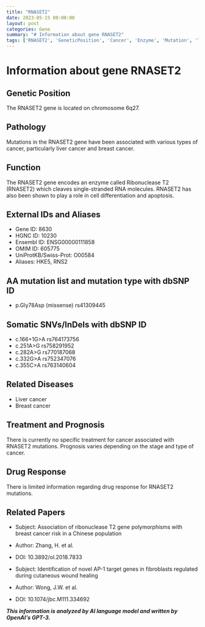 ```yaml
---
title: "RNASET2"
date: 2023-05-15 00:00:00
layout: post
categories: Gene
summary: "# Information about gene RNASET2"
tags: ['RNASET2', 'GeneticPosition', 'Cancer', 'Enzyme', 'Mutation', 'Treatment', 'Prognosis', 'DrugResponse']
---
```


# Information about gene RNASET2

## Genetic Position
The RNASET2 gene is located on chromosome 6q27.

## Pathology
Mutations in the RNASET2 gene have been associated with various types of cancer, particularly liver cancer and breast cancer.

## Function
The RNASET2 gene encodes an enzyme called Ribonuclease T2 (RNASET2) which cleaves single-stranded RNA molecules. RNASET2 has also been shown to play a role in cell differentiation and apoptosis.

## External IDs and Aliases
- Gene ID: 8630
- HGNC ID: 10230
- Ensembl ID: ENSG00000111858
- OMIM ID: 605775
- UniProtKB/Swiss-Prot: O00584
- Aliases: HKE5, RNS2

## AA mutation list and mutation type with dbSNP ID
- p.Gly78Asp (missense) rs41309445

## Somatic SNVs/InDels with dbSNP ID
- c.166+1G>A rs764173756
- c.251A>G rs758291952
- c.282A>G rs770187068
- c.332G>A rs752347076
- c.355C>A rs763140604

## Related Diseases
- Liver cancer
- Breast cancer

## Treatment and Prognosis
There is currently no specific treatment for cancer associated with RNASET2 mutations. Prognosis varies depending on the stage and type of cancer.

## Drug Response
There is limited information regarding drug response for RNASET2 mutations.

## Related Papers
- Subject: Association of ribonuclease T2 gene polymorphisms with breast cancer risk in a Chinese population
- Author: Zhang, H. et al.
- DOI: 10.3892/ol.2018.7833

- Subject: Identification of novel AP-1 target genes in fibroblasts regulated during cutaneous wound healing
- Author: Wong, J.W. et al.
- DOI: 10.1074/jbc.M111.334692

**_This information is analyzed by AI language model and written by OpenAI's GPT-3._**